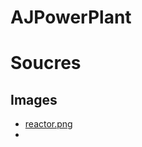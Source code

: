 # AJPowerPlant

# Soucres
## Images
- [reactor.png](https://www.technologyreview.com/2019/02/27/136920/the-new-safer-nuclear-reactors-that-might-help-stop-climate-change/)
- 